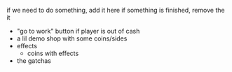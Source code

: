 if we need to do something, add it here
if something is finished, remove the it

- "go to work" button if player is out of cash
- a lil demo shop with some coins/sides
- effects
  - coins with effects
- the gatchas
